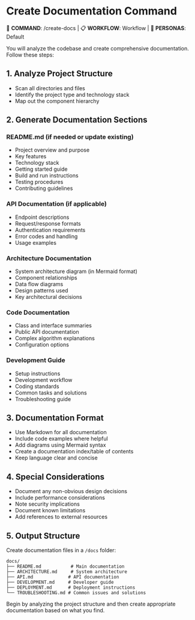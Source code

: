 # Create Documentation Command

🎯 **COMMAND**: /create-docs | 📋 **WORKFLOW**: Workflow | 👤 **PERSONAS**: Default

You will analyze the codebase and create comprehensive documentation. Follow these steps:

## 1. Analyze Project Structure
- Scan all directories and files
- Identify the project type and technology stack
- Map out the component hierarchy

## 2. Generate Documentation Sections

### README.md (if needed or update existing)
- Project overview and purpose
- Key features
- Technology stack
- Getting started guide
- Build and run instructions
- Testing procedures
- Contributing guidelines

### API Documentation (if applicable)
- Endpoint descriptions
- Request/response formats
- Authentication requirements
- Error codes and handling
- Usage examples

### Architecture Documentation
- System architecture diagram (in Mermaid format)
- Component relationships
- Data flow diagrams
- Design patterns used
- Key architectural decisions

### Code Documentation
- Class and interface summaries
- Public API documentation
- Complex algorithm explanations
- Configuration options

### Development Guide
- Setup instructions
- Development workflow
- Coding standards
- Common tasks and solutions
- Troubleshooting guide

## 3. Documentation Format
- Use Markdown for all documentation
- Include code examples where helpful
- Add diagrams using Mermaid syntax
- Create a documentation index/table of contents
- Keep language clear and concise

## 4. Special Considerations
- Document any non-obvious design decisions
- Include performance considerations
- Note security implications
- Document known limitations
- Add references to external resources

## 5. Output Structure
Create documentation files in a `/docs` folder:
```
docs/
├── README.md           # Main documentation
├── ARCHITECTURE.md     # System architecture
├── API.md             # API documentation
├── DEVELOPMENT.md     # Developer guide
├── DEPLOYMENT.md      # Deployment instructions
└── TROUBLESHOOTING.md # Common issues and solutions
```

Begin by analyzing the project structure and then create appropriate documentation based on what you find.